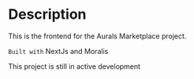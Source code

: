 # Description

This is the frontend for the Aurals Marketplace project.

`Built with` NextJs and Moralis

This project is still in active development